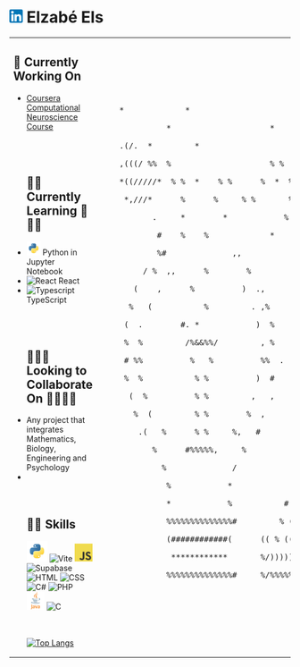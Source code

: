 # [![LinkedIn](./linkedin.png)](https://www.linkedin.com/in/maria-elizabeth-els) Elzabé Els

<table>
<tr>
<td>
<h2> 🔭 Currently Working On </h2>
<ul>
<li>
<a href="https://www.coursera.org/learn/computational-neuroscience">Coursera Computational Neuroscience Course</a>
</li>
<br> 
<br>
<br> 
<h2> 🌱🌱 Currently Learning 🌱🍃🍃 </h2>
<li>
<img src="https://raw.githubusercontent.com/github/explore/80688e429a7d4ef2fca1e82350fe8e3517d3494d/topics/python/python.png" height="25" width="25" alt="Python"> Python in Jupyter Notebook
</li>
<li>
<img height="25" width="25" src="https://cdn.simpleicons.org/react/#61DAFB" alt="React"/> React
</li>
<li>
<img height="25" width="25" src="https://cdn.simpleicons.org/typescript/#61DAFB" alt="Typescript"/> TypeScript
</li>
<br> 
<br>
<br> 
<h2> 🧠🏋️‍♀️ Looking to Collaborate On 🏋️‍♀️🏋️‍♂️ </h2>
<li>
Any project that integrates Mathematics, Biology, Engineering and Psychology
<li>
<br> 
<br>
<br>         
<h2> 💃💃 Skills </h2>
<img src="https://raw.githubusercontent.com/github/explore/80688e429a7d4ef2fca1e82350fe8e3517d3494d/topics/python/python.png" height="37" width="37" alt="Python"> <img src="https://avatars.githubusercontent.com/u/65625612?s=40&v=4" width="32" alt="Vite"> <img src="https://raw.githubusercontent.com/github/explore/80688e429a7d4ef2fca1e82350fe8e3517d3494d/topics/javascript/javascript.png" width="32" alt="JavaScript"> <img src="https://avatars.githubusercontent.com/u/54469796?s=40&v=4" width="32" alt="Supabase"> <img height="32" width="32" src="https://cdn.simpleicons.org/html5/#E34F26" alt="HTML"/> <img height="32" width="32" src="https://cdn.simpleicons.org/css3/#1572B6" alt="CSS"/> <img height="32" width="32" src="https://cdn.simpleicons.org/csharp/#239120" alt="C#"/> <img height="32" width="32" src="https://cdn.simpleicons.org/php/#777BB4" alt="PHP"/> <img src="https://raw.githubusercontent.com/github/explore/80688e429a7d4ef2fca1e82350fe8e3517d3494d/topics/java/java.png" width="32" alt="Java"> <img height="32" width="32" src="https://cdn.simpleicons.org/c/#A8B9CC" alt="C"/>
<br> 
<br>
<br>

[![Top Langs](https://github-readme-stats-ekm86oxwf-elzabeels.vercel.app/api/top-langs/?username=ElzabeEls&layout=donut&theme=radical)](https://github.com/ElzabeEls/github-readme-stats)
</td>
            
<td>
    <pre>
    <span style="line-height: 0.5;">*             *                                         <br></span>
    <span style="line-height: 0.5;">          *                     *                       <br></span>
    <span style="line-height: 0.5;">.(/.  *         *                      *                <br></span>
    <span style="line-height: 0.5;">,(((/ %%  %                     % %            *        <br></span>
    <span style="line-height: 0.5;">*((/////*  % %  *    % %      %  *  %   *           *   <br></span>
    <span style="line-height: 0.5;"> *,///*      %      %     % %       %      % %          <br></span>
    <span style="line-height: 0.5;">       .     *        *            % % %     %  *       <br></span>
    <span style="line-height: 0.5;">        #    %    %             *            %          <br></span>
    <span style="line-height: 0.5;">        %#              ,,                  %           <br></span>
    <span style="line-height: 0.5;">     / %  ,,      %        %               %         *  <br></span>
    <span style="line-height: 0.5;">   (    ,      %          )  .,          %  *           <br></span>
    <span style="line-height: 0.5;">  %   (           %         . ,%        %               <br></span>
    <span style="line-height: 0.5;"> (  .        #. *            )  %        % %            <br></span>
    <span style="line-height: 0.5;"> %  %         /%&&%%/         , %            %          <br></span>
    <span style="line-height: 0.5;"> # %%          %   %          %%  .        %            <br></span>
    <span style="line-height: 0.5;"> %  %           % %          )  #      %%%%%%%          <br></span>
    <span style="line-height: 0.5;">  (  %          % %         ,   ,       ,   #           <br></span>
    <span style="line-height: 0.5;">   %  (         % %        %  ,         ,   #           <br></span>
    <span style="line-height: 0.5;">    .(   %      % %     %,   #          #   #           <br></span>
    <span style="line-height: 0.5;">       %      #%%%%%,     %             %   %           <br></span>
    <span style="line-height: 0.5;">         %              /             %      %          <br></span>
    <span style="line-height: 0.5;">          %            *             %         *        <br></span>
    <span style="line-height: 0.5;">          *            %           # ,((((((((( %       <br></span>
    <span style="line-height: 0.5;">          %%%%%%%%%%%%%%#         % (((((((((((( ..     <br></span>
    <span style="line-height: 0.5;">          (############(      (( % ((((((((((((((..))   <br></span>
    <span style="line-height: 0.5;">           ************       %/)))))))))))))))))))))%/ <br></span>
    <span style="line-height: 0.5;">          %%%%%%%%%%%%%%#     %/%%%%%%%%%%%%%%%%%%%%%/  <br></span>
</pre>
</td>
</tr>
</table>
